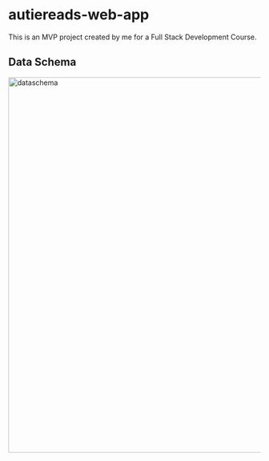 # autiereads-web-app
This is an MVP project created by me for a Full Stack Development Course.

## Data Schema

<img width="749" alt="dataschema" src="https://user-images.githubusercontent.com/113172663/214549925-93391b1b-82ff-4347-a365-ea808ab1a71a.png">

